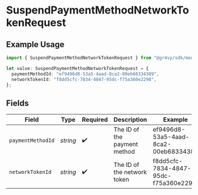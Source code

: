 # SuspendPaymentMethodNetworkTokenRequest

## Example Usage

```typescript
import { SuspendPaymentMethodNetworkTokenRequest } from "@gr4vy/sdk/models/operations";

let value: SuspendPaymentMethodNetworkTokenRequest = {
  paymentMethodId: "ef9496d8-53a5-4aad-8ca2-00eb68334389",
  networkTokenId: "f8dd5cfc-7834-4847-95dc-f75a360e2298",
};
```

## Fields

| Field                                | Type                                 | Required                             | Description                          | Example                              |
| ------------------------------------ | ------------------------------------ | ------------------------------------ | ------------------------------------ | ------------------------------------ |
| `paymentMethodId`                    | *string*                             | :heavy_check_mark:                   | The ID of the payment method         | ef9496d8-53a5-4aad-8ca2-00eb68334389 |
| `networkTokenId`                     | *string*                             | :heavy_check_mark:                   | The ID of the network token          | f8dd5cfc-7834-4847-95dc-f75a360e2298 |